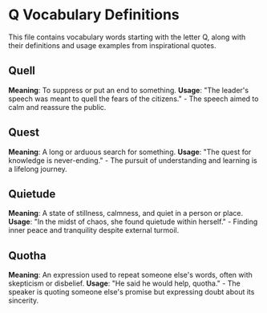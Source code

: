 # Q Vocabulary Definitions

This file contains vocabulary words starting with the letter Q, along with their definitions and usage examples from inspirational quotes.

<!-- Add vocabulary words here following the format:
## WordName

**Meaning**: Clear, concise definition of the word.
**Usage**: "Quote or example sentence." - Explanation of the usage context.
-->

## Quell

**Meaning**: To suppress or put an end to something.
**Usage**: "The leader's speech was meant to quell the fears of the citizens." - The speech aimed to calm and reassure the public.

## Quest

**Meaning**: A long or arduous search for something.
**Usage**: "The quest for knowledge is never-ending." - The pursuit of understanding and learning is a lifelong journey.

## Quietude

**Meaning**: A state of stillness, calmness, and quiet in a person or place.
**Usage**: "In the midst of chaos, she found quietude within herself." - Finding inner peace and tranquility despite external turmoil.

## Quotha

**Meaning**: An expression used to repeat someone else's words, often with skepticism or disbelief.
**Usage**: "He said he would help, quotha." - The speaker is quoting someone else's promise but expressing doubt about its sincerity.

